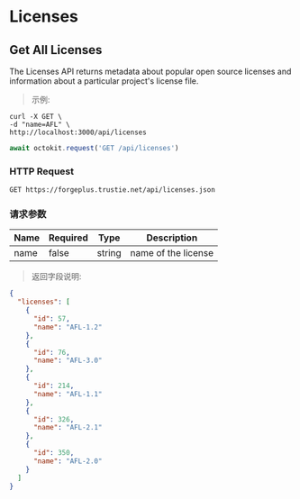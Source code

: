 # Licenses


## Get All Licenses
The Licenses API returns metadata about popular open source licenses and information about a particular project's license file.

> 示例:

```shell
curl -X GET \
-d "name=AFL" \
http://localhost:3000/api/licenses
```

```javascript
await octokit.request('GET /api/licenses')
```

### HTTP Request

`GET https://forgeplus.trustie.net/api/licenses.json`

### 请求参数

Name | Required | Type | Description
----- | ---- | ----- | -----
name   |false|string   |name of the license


> 返回字段说明:

```json
{
  "licenses": [
    {
      "id": 57,
      "name": "AFL-1.2"
    },
    {
      "id": 76,
      "name": "AFL-3.0"
    },
    {
      "id": 214,
      "name": "AFL-1.1"
    },
    {
      "id": 326,
      "name": "AFL-2.1"
    },
    {
      "id": 350,
      "name": "AFL-2.0"
    }
  ]
}
```
